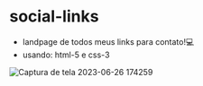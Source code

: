 # social-links
 - landpage de todos meus links para contato!💻  
 - usando: html-5 e css-3

 ![Captura de tela 2023-06-26 174259](https://github.com/vitorquirino/social-links/assets/104791533/6365137b-be50-4b88-b88d-c835f7898651)


